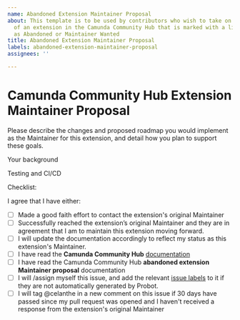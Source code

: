```yaml
---
name: Abandoned Extension Maintainer Proposal
about: This template is to be used by contributors who wish to take on Maintainership
  of an extension in the Camunda Community Hub that is marked with a lifecycle label
  as Abandoned or Maintainer Wanted
title: Abandoned Extension Maintainer Proposal
labels: abandoned-extension-maintainer-proposal
assignees: ''

---
```


# Camunda Community Hub Extension Maintainer Proposal

<!--- Provide a general summary of your proposal in the issue title above. Do not @ GitHub users in your pull request title. -->

Please describe the changes and proposed roadmap you would implement as the Maintainer for this extension, and detail how you plan to support these goals.

<!--- Describe your proposal request in detail here. It’s perfectly okay to say, “My goal as a Maintainer is to get this extension up and running and evaluate it later,” here. →
<!--- If you're unsure about any of this, please don't hesitate to ask. We're here to help! -->

Your background

<!--- How do you plan to support this extension moving forward? -->
<!--- What, if any, is your experience in working with open source software? -->
<!--- Do you have experience in being a Maintainer for an open source project? What qualities do you feel make for a positive experience for contributors when interacting with OSS Maintainers? How do you plan to embrace these as a Maintainer yourself? -->

Testing and CI/CD

<!--- Please describe in detail how you plan to address testing and CI/CD as the Maintainer of this project. -->
<!--- Include any relevant details as to your ideal testing environment for new contributors, and any tests you would like contributors to run to determine how/if their change impacts other areas of the extension's codebase, etc. -->

Checklist:

<!--- Please review the following points, and put an `x` in all the boxes that apply. -->
<!--- If you're unsure about any of these, don't hesitate to ask. We're here to help! -->

I agree that I have either: 
- [ ] Made a good faith effort to contact the extension's original Maintainer 
- [ ] Successfully reached the extension’s original Maintainer and they are in agreement that I am to maintain this extension moving forward.
- [ ] I will update the documentation accordingly to reflect my status as this extension's Maintainer.
- [ ] I have read the **Camunda Community Hub** [documentation](https://github.com/Camunda-Community-Hub/community)
- [ ] I have read the Camunda Community Hub **abandoned extension Maintainer proposal** documentation
- [ ] I will /assign myself this issue, and add the relevant [issue labels](https://github.com/camunda-community-hub/community/blob/main/issue-triage.md) to it if they are not automatically generated by Probot.
- [ ] I will tag @celanthe in a new comment on this issue if 30 days have passed since my pull request was opened and I haven't received a response from the extension's original Maintainer
